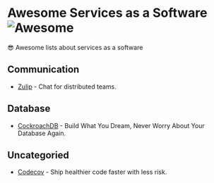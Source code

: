 # Awesome Services as a Software ![Awesome](https://cdn.rawgit.com/sindresorhus/awesome/d7305f38d29fed78fa85652e3a63e154dd8e8829/media/badge.svg)

😎 Awesome lists about services as a software

## Communication

* [Zulip](https://zulip.com/) - Chat for distributed teams.

## Database

* [CockroachDB](https://www.cockroachlabs.com/blog/announcing-cockroachdb-serverless/) - Build What You Dream, Never Worry About Your Database Again.

## Uncategoried

* [Codecov](https://about.codecov.io/) - Ship healthier code faster with less risk.
